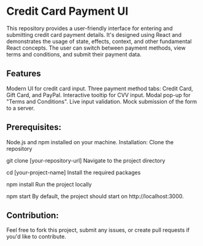 # Credit Card Payment UI

This repository provides a user-friendly interface for entering and submitting credit card payment details. 
It's designed using React and demonstrates the usage of state, effects, context, and other fundamental React concepts. 
The user can switch between payment methods, view terms and conditions, and submit their payment data.

## Features

Modern UI for credit card input.
Three payment method tabs: Credit Card, Gift Card, and PayPal.
Interactive tooltip for CVV input.
Modal pop-up for "Terms and Conditions".
Live input validation.
Mock submission of the form to a server.

## Prerequisites:

Node.js and npm installed on your machine.
Installation:
Clone the repository

git clone [your-repository-url]
Navigate to the project directory

cd [your-project-name]
Install the required packages

npm install
Run the project locally

npm start
By default, the project should start on http://localhost:3000.

## Contribution:
Feel free to fork this project, submit any issues, or create pull requests if you'd like to contribute.
